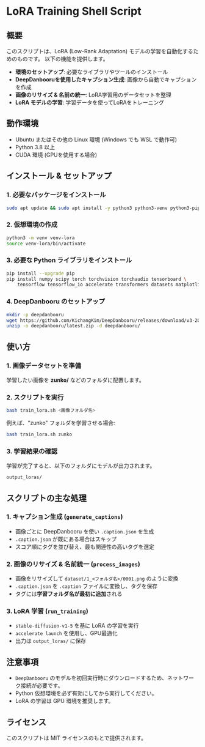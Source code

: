 # LoRA Training Shell Script

## 概要
このスクリプトは、LoRA (Low-Rank Adaptation) モデルの学習を自動化するためのものです。
以下の機能を提供します。

- **環境のセットアップ**: 必要なライブラリやツールのインストール
- **DeepDanbooruを使用したキャプション生成**: 画像から自動でキャプションを作成
- **画像のリサイズ & 名前の統一**: LoRA学習用のデータセットを整理
- **LoRA モデルの学習**: 学習データを使ってLoRAをトレーニング

## 動作環境
- Ubuntu またはその他の Linux 環境 (Windows でも WSL で動作可)
- Python 3.8 以上
- CUDA 環境 (GPUを使用する場合)

## インストール & セットアップ

### 1. 必要なパッケージをインストール
```bash
sudo apt update && sudo apt install -y python3 python3-venv python3-pip git imagemagick pipx wget jq
```

### 2. 仮想環境の作成
```bash
python3 -m venv venv-lora
source venv-lora/bin/activate
```

### 3. 必要な Python ライブラリをインストール
```bash
pip install --upgrade pip
pip install numpy scipy torch torchvision torchaudio tensorboard \
    tensorflow tensorflow_io accelerate transformers datasets matplotlib imagesize deepdanbooru
```

### 4. DeepDanbooru のセットアップ
```bash
mkdir -p deepdanbooru
wget https://github.com/KichangKim/DeepDanbooru/releases/download/v3-20211112-sgd-e28/deepdanbooru-v3-20211112-sgd-e28.zip -O deepdanbooru/latest.zip
unzip -o deepdanbooru/latest.zip -d deepdanbooru/
```

## 使い方

### 1. 画像データセットを準備
学習したい画像を **zunko/** などのフォルダに配置します。

### 2. スクリプトを実行
```bash
bash train_lora.sh <画像フォルダ名>
```
例えば、"zunko" フォルダを学習させる場合:
```bash
bash train_lora.sh zunko
```

### 3. 学習結果の確認
学習が完了すると、以下のフォルダにモデルが出力されます。
```bash
output_loras/
```

## スクリプトの主な処理

### 1. キャプション生成 (`generate_captions`)
- 画像ごとに DeepDanbooru を使い `.caption.json` を生成
- `.caption.json` が既にある場合はスキップ
- スコア順にタグを並び替え、最も関連性の高いタグを選定

### 2. 画像のリサイズ & 名前統一 (`process_images`)
- 画像をリサイズして `dataset/1_<フォルダ名>/0001.png` のように変換
- `.caption.json` を `.caption` ファイルに変換し、タグを保存
- タグには**学習フォルダ名が最初に追加**される

### 3. LoRA 学習 (`run_training`)
- `stable-diffusion-v1-5` を基に LoRA の学習を実行
- `accelerate launch` を使用し、GPU最適化
- 出力は `output_loras/` に保存

## 注意事項
- `DeepDanbooru` のモデルを初回実行時にダウンロードするため、ネットワーク接続が必要です。
- Python 仮想環境を必ず有効にしてから実行してください。
- LoRA の学習は GPU 環境を推奨します。

## ライセンス
このスクリプトは MIT ライセンスのもとで提供されます。
